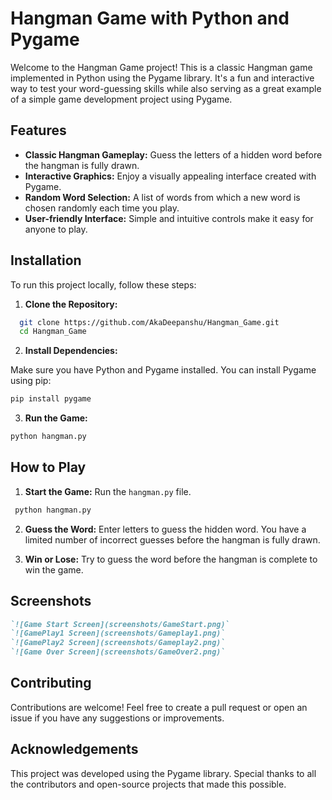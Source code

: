 # Hangman Game with Python and Pygame

Welcome to the Hangman Game project! This is a classic Hangman game implemented in Python using the Pygame library. It's a fun and interactive way to test your word-guessing skills while also serving as a great example of a simple game development project using Pygame.

## Features

- **Classic Hangman Gameplay:** Guess the letters of a hidden word before the hangman is fully drawn.
- **Interactive Graphics:** Enjoy a visually appealing interface created with Pygame.
- **Random Word Selection:** A list of words from which a new word is chosen randomly each time you play.
- **User-friendly Interface:** Simple and intuitive controls make it easy for anyone to play.

## Installation

To run this project locally, follow these steps:

1. **Clone the Repository:**

 ```bash
   git clone https://github.com/AkaDeepanshu/Hangman_Game.git
   cd Hangman_Game
  ```

2. **Install Dependencies:**

Make sure you have Python and Pygame installed. You can install Pygame using pip:

```bash
pip install pygame
```

3. **Run the Game:**

```bash
python hangman.py
```

## How to Play

1. **Start the Game:** Run the `hangman.py` file.
  ```bash
   python hangman.py
  ```

2. **Guess the Word:** Enter letters to guess the hidden word. You have a limited number of incorrect guesses before the hangman is fully drawn.
   
3. **Win or Lose:** Try to guess the word before the hangman is complete to win the game.

    
## Screenshots
```markdown
`![Game Start Screen](screenshots/GameStart.png)`
`![GamePlay1 Screen](screenshots/Gameplay1.png)`
`![GamePlay2 Screen](screenshots/Gameplay2.png)`
`![Game Over Screen](screenshots/GameOver2.png)`

```

## Contributing
Contributions are welcome! Feel free to create a pull request or open an issue if you have any suggestions or improvements.


## Acknowledgements
This project was developed using the Pygame library.
Special thanks to all the contributors and open-source projects that made this possible.
